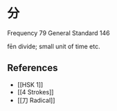 # 分
Frequency 79
General Standard 146

fēn
divide; small unit of time etc.

## References
- [[HSK 1]]
- [[4 Strokes]]
- [[刀 Radical]]